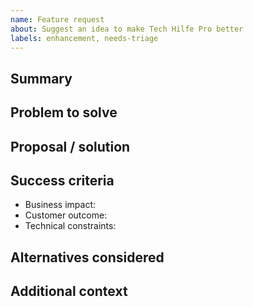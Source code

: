 ```yaml
---
name: Feature request
about: Suggest an idea to make Tech Hilfe Pro better
labels: enhancement, needs-triage
---
```


## Summary

<!-- Concise description of the feature -->

## Problem to solve

## Proposal / solution

## Success criteria
- Business impact:
- Customer outcome:
- Technical constraints:

## Alternatives considered

## Additional context

